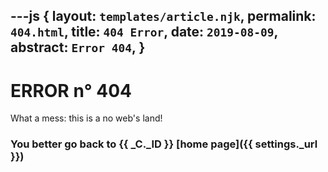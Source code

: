 ---js
{
  layout:    `templates/article.njk`,
  permalink: `404.html`,
  title:     `404 Error`,
  date:      `2019-08-09`,
  abstract:  `Error 404`,
}
---
[comment]: # (======== Post ========)
# ERROR n° 404

What a mess: this is a no web's land!

### You better go back to {{ _C._ID }} [home page]({{ settings._url }})
